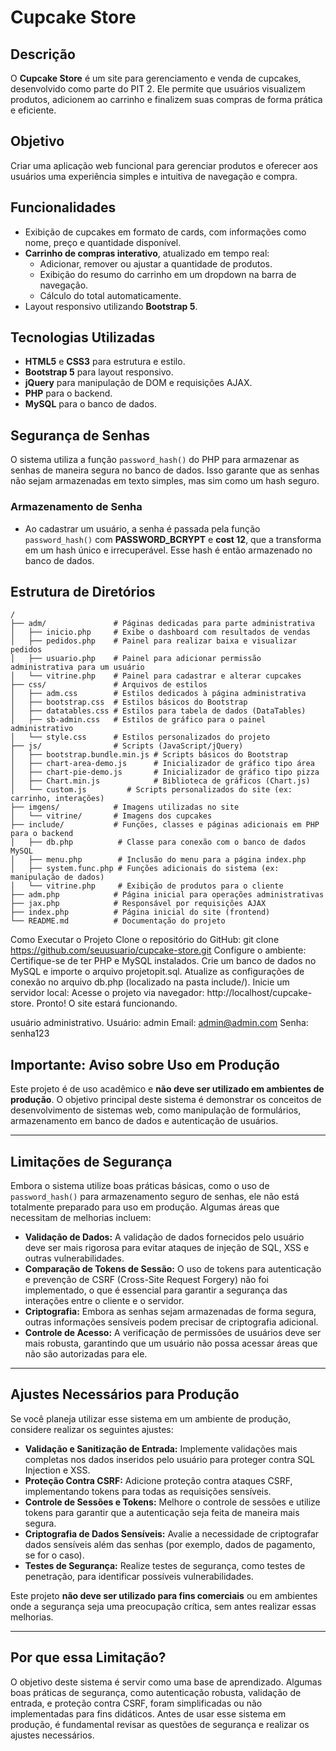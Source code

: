 # Cupcake Store

## Descrição
O **Cupcake Store** é um site para gerenciamento e venda de cupcakes, desenvolvido como parte do PIT 2. Ele permite que usuários visualizem produtos, adicionem ao carrinho e finalizem suas compras de forma prática e eficiente.

## Objetivo
Criar uma aplicação web funcional para gerenciar produtos e oferecer aos usuários uma experiência simples e intuitiva de navegação e compra.

## Funcionalidades
- Exibição de cupcakes em formato de cards, com informações como nome, preço e quantidade disponível.
- **Carrinho de compras interativo**, atualizado em tempo real:
  - Adicionar, remover ou ajustar a quantidade de produtos.
  - Exibição do resumo do carrinho em um dropdown na barra de navegação.
  - Cálculo do total automaticamente.
- Layout responsivo utilizando **Bootstrap 5**.

## Tecnologias Utilizadas
- **HTML5** e **CSS3** para estrutura e estilo.
- **Bootstrap 5** para layout responsivo.
- **jQuery** para manipulação de DOM e requisições AJAX.
- **PHP** para o backend.
- **MySQL** para o banco de dados.

## Segurança de Senhas
O sistema utiliza a função `password_hash()` do PHP para armazenar as senhas de maneira segura no banco de dados. Isso garante que as senhas não sejam armazenadas em texto simples, mas sim como um hash seguro.

### Armazenamento de Senha
- Ao cadastrar um usuário, a senha é passada pela função `password_hash()` com **PASSWORD_BCRYPT** e **cost 12**, que a transforma em um hash único e irrecuperável. Esse hash é então armazenado no banco de dados.

## Estrutura de Diretórios

```plaintext
/
├── adm/               # Páginas dedicadas para parte administrativa
│   ├── inicio.php     # Exibe o dashboard com resultados de vendas
│   ├── pedidos.php    # Painel para realizar baixa e visualizar pedidos
│   ├── usuario.php    # Painel para adicionar permissão administrativa para um usuário
│   └── vitrine.php    # Painel para cadastrar e alterar cupcakes
├── css/               # Arquivos de estilos
│   ├── adm.css        # Estilos dedicados à página administrativa
│   ├── bootstrap.css  # Estilos básicos do Bootstrap
│   ├── datatables.css # Estilos para tabela de dados (DataTables)
│   ├── sb-admin.css   # Estilos de gráfico para o painel administrativo
│   └── style.css      # Estilos personalizados do projeto
├── js/                # Scripts (JavaScript/jQuery)
│   ├── bootstrap.bundle.min.js # Scripts básicos do Bootstrap
│   ├── chart-area-demo.js      # Inicializador de gráfico tipo área
│   ├── chart-pie-demo.js       # Inicializador de gráfico tipo pizza
│   ├── Chart.min.js            # Biblioteca de gráficos (Chart.js)
│   └── custom.js         # Scripts personalizados do site (ex: carrinho, interações)
├── imgens/            # Imagens utilizadas no site
│   └── vitrine/       # Imagens dos cupcakes
├── include/           # Funções, classes e páginas adicionais em PHP para o backend
│   ├── db.php          # Classe para conexão com o banco de dados MySQL
│   ├── menu.php        # Inclusão do menu para a página index.php
│   ├── system.func.php # Funções adicionais do sistema (ex: manipulação de dados)
│   └── vitrine.php     # Exibição de produtos para o cliente
├── adm.php            # Página inicial para operações administrativas
├── jax.php            # Responsável por requisições AJAX
├── index.php          # Página inicial do site (frontend)
└── README.md          # Documentação do projeto
```


Como Executar o Projeto
Clone o repositório do GitHub:
git clone https://github.com/seuusuario/cupcake-store.git
Configure o ambiente:
Certifique-se de ter PHP e MySQL instalados.
Crie um banco de dados no MySQL e importe o arquivo projetopit.sql.
Atualize as configurações de conexão no arquivo db.php (localizado na pasta include/).
Inicie um servidor local:
Acesse o projeto via navegador: http://localhost/cupcake-store.
Pronto! O site estará funcionando.

usuário administrativo.
Usuário: admin
Email: admin@admin.com
Senha: senha123


## Importante: Aviso sobre Uso em Produção

Este projeto é de uso acadêmico e **não deve ser utilizado em ambientes de produção**. O objetivo principal deste sistema é demonstrar os conceitos de desenvolvimento de sistemas web, como manipulação de formulários, armazenamento em banco de dados e autenticação de usuários.

---

## Limitações de Segurança

Embora o sistema utilize boas práticas básicas, como o uso de `password_hash()` para armazenamento seguro de senhas, ele não está totalmente preparado para uso em produção. Algumas áreas que necessitam de melhorias incluem:

- **Validação de Dados:** A validação de dados fornecidos pelo usuário deve ser mais rigorosa para evitar ataques de injeção de SQL, XSS e outras vulnerabilidades.
- **Comparação de Tokens de Sessão:** O uso de tokens para autenticação e prevenção de CSRF (Cross-Site Request Forgery) não foi implementado, o que é essencial para garantir a segurança das interações entre o cliente e o servidor.
- **Criptografia:** Embora as senhas sejam armazenadas de forma segura, outras informações sensíveis podem precisar de criptografia adicional.
- **Controle de Acesso:** A verificação de permissões de usuários deve ser mais robusta, garantindo que um usuário não possa acessar áreas que não são autorizadas para ele.

---

## Ajustes Necessários para Produção

Se você planeja utilizar esse sistema em um ambiente de produção, considere realizar os seguintes ajustes:

- **Validação e Sanitização de Entrada:** Implemente validações mais completas nos dados inseridos pelo usuário para proteger contra SQL Injection e XSS.
- **Proteção Contra CSRF:** Adicione proteção contra ataques CSRF, implementando tokens para todas as requisições sensíveis.
- **Controle de Sessões e Tokens:** Melhore o controle de sessões e utilize tokens para garantir que a autenticação seja feita de maneira mais segura.
- **Criptografia de Dados Sensíveis:** Avalie a necessidade de criptografar dados sensíveis além das senhas (por exemplo, dados de pagamento, se for o caso).
- **Testes de Segurança:** Realize testes de segurança, como testes de penetração, para identificar possíveis vulnerabilidades.

Este projeto **não deve ser utilizado para fins comerciais** ou em ambientes onde a segurança seja uma preocupação crítica, sem antes realizar essas melhorias.

---

## Por que essa Limitação?

O objetivo deste sistema é servir como uma base de aprendizado. Algumas boas práticas de segurança, como autenticação robusta, validação de entrada, e proteção contra CSRF, foram simplificadas ou não implementadas para fins didáticos. Antes de usar esse sistema em produção, é fundamental revisar as questões de segurança e realizar os ajustes necessários.


